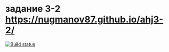 # задание 3-2 https://nugmanov87.github.io/ahj3-2/

[![Build status](https://ci.appveyor.com/api/projects/status/87n5sbv3aembng1l?svg=true)](https://ci.appveyor.com/project/nugmanov87/ahj3-2)
